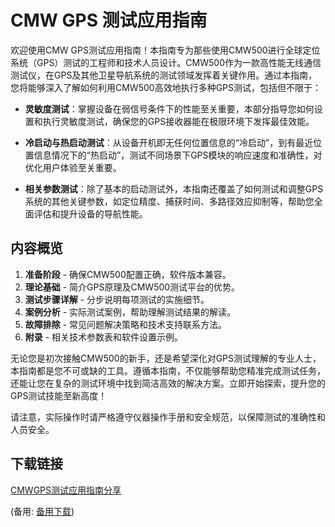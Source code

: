 # CMW GPS 测试应用指南

欢迎使用CMW GPS测试应用指南！本指南专为那些使用CMW500进行全球定位系统（GPS）测试的工程师和技术人员设计。CMW500作为一款高性能无线通信测试仪，在GPS及其他卫星导航系统的测试领域发挥着关键作用。通过本指南，您将能够深入了解如何利用CMW500高效地执行多种GPS测试，包括但不限于：

- **灵敏度测试**：掌握设备在弱信号条件下的性能至关重要，本部分指导您如何设置和执行灵敏度测试，确保您的GPS接收器能在极限环境下发挥最佳效能。

- **冷启动与热启动测试**：从设备开机即无任何位置信息的“冷启动”，到有最近位置信息情况下的“热启动”，测试不同场景下GPS模块的响应速度和准确性，对优化用户体验至关重要。

- **相关参数测试**：除了基本的启动测试外，本指南还覆盖了如何测试和调整GPS系统的其他关键参数，如定位精度、捕获时间、多路径效应抑制等，帮助您全面评估和提升设备的导航性能。

## 内容概览
1. **准备阶段** - 确保CMW500配置正确，软件版本兼容。
2. **理论基础** - 简介GPS原理及CMW500测试平台的优势。
3. **测试步骤详解** - 分步说明每项测试的实施细节。
4. **案例分析** - 实际测试案例，帮助理解测试结果的解读。
5. **故障排除** - 常见问题解决策略和技术支持联系方法。
6. **附录** - 相关技术参数表和软件设置示例。

无论您是初次接触CMW500的新手，还是希望深化对GPS测试理解的专业人士，本指南都是您不可或缺的工具。遵循本指南，不仅能够帮助您精准完成测试任务，还能让您在复杂的测试环境中找到简洁高效的解决方案。立即开始探索，提升您的GPS测试技能至新高度！

请注意，实际操作时请严格遵守仪器操作手册和安全规范，以保障测试的准确性和人员安全。

## 下载链接
[CMWGPS测试应用指南分享](https://pan.quark.cn/s/2c8aecc2010e) 

(备用: [备用下载](https://pan.baidu.com/s/1AnEc2ZHegsmdji-Vw37sDA?pwd=1234))
